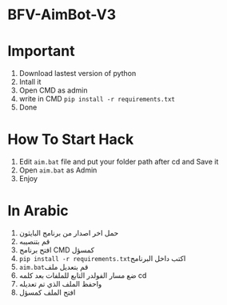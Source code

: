 # BFV-AimBot-V3

# Important

1. Download lastest version of python
2. Intall it
3. Open CMD as admin 
4. write in CMD `pip install -r requirements.txt`
5. Done

# How To Start Hack
1. Edit `aim.bat` file and put your folder path after cd and Save it
2. Open `aim.bat` as Admin
3. Enjoy

# In Arabic
1. حمل اخر اصدار من برنامج البايثون
2. قم بتنصيبه
3. افتح برنامج CMD كمسؤل
4. `pip install -r requirements.txt`اكتب داخل البرنامج 
5. `aim.bat`قم بتعديل ملف 
6. ضع مسار الفولدر التابع للملفات بعد كلمه cd
7. واحفظ الملف الذي تم تعديله 
8. افتح الملف كمسؤل 
